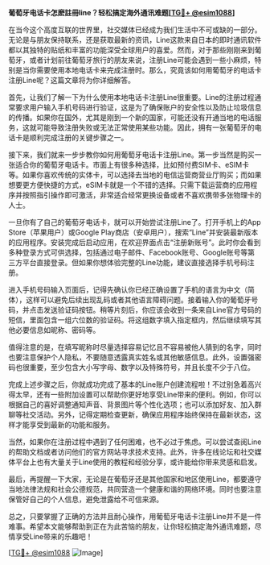 **葡萄牙电话卡怎麽註冊line？轻松搞定海外通讯难题[[TG💪+ @esim1088](https://t.me/s/esim1088)]**

在当今这个高度互联的世界里，社交媒体已经成为我们生活中不可或缺的一部分。无论是与朋友保持联系，还是获取最新的资讯，Line这款来自日本的即时通讯软件都以其独特的贴纸和丰富的功能深受全球用户的喜爱。然而，对于那些刚刚来到葡萄牙，或者计划前往葡萄牙旅行的朋友来说，注册Line可能会遇到一些小麻烦，特别是当你需要使用本地电话卡来完成注册时。那么，究竟该如何用葡萄牙的电话卡注册Line呢？这篇文章将为你详细解答。

首先，让我们了解一下为什么使用本地电话卡注册Line很重要。Line的注册过程通常要求用户输入手机号码进行验证，这是为了确保账户的安全性以及防止垃圾信息的传播。如果你在国外，尤其是刚到一个新的国家，可能还没有开通当地的电话服务，这就可能导致注册失败或无法正常使用某些功能。因此，拥有一张葡萄牙的电话卡是顺利完成注册的关键步骤之一。

接下来，我们就来一步步教你如何用葡萄牙电话卡注册Line。第一步当然是购买一张适合你的葡萄牙电话卡。市面上有很多种选择，比如预付费SIM卡、eSIM卡等。如果你喜欢传统的实体卡，可以选择去当地的电信运营商营业厅购买；而如果想要更方便快捷的方式，eSIM卡就是一个不错的选择。只需下载运营商的应用程序并按照指引操作即可激活，非常适合经常更换设备或者不喜欢携带多张物理卡的人士。

一旦你有了自己的葡萄牙电话卡，就可以开始尝试注册Line了。打开手机上的App Store（苹果用户）或Google Play商店（安卓用户），搜索“Line”并安装最新版本的应用程序。安装完成后启动应用，在欢迎界面点击“注册新账号”。此时你会看到多种登录方式可供选择，包括通过电子邮件、Facebook账号、Google账号等第三方平台直接登录。但如果你想体验完整的Line功能，建议直接选择手机号码注册。

进入手机号码输入页面后，记得先确认你已经正确设置了手机的语言为中文（简体），这样可以避免后续出现乱码或者其他语言障碍问题。接着输入你的葡萄牙号码，并点击发送验证码按钮。稍等片刻后，你应该会收到一条来自Line官方号码的短信，里面包含一组六位数的验证码。将这组数字填入指定框内，然后继续填写其他必要信息如昵称、密码等。

值得注意的是，在填写昵称时尽量选择容易记忆且不容易被他人猜到的名字，同时也要注意保护个人隐私，不要随意透露真实姓名或其他敏感信息。此外，设置强密码也很重要，至少包含大小写字母、数字以及特殊符号，并且长度不少于八位。

完成上述步骤之后，你就成功完成了基本的Line账户创建流程啦！不过别急着高兴得太早，还有一些附加设置可以帮助你更好地享受Line带来的便利。例如，你可以根据自己的喜好调整通知声音、背景图片等个性化选项；也可以添加好友、加入群聊等社交活动。另外，记得定期检查更新，确保应用程序始终保持在最新状态，这样才能享受到最新的功能和服务。

当然，如果你在注册过程中遇到了任何困难，也不必过于焦虑。可以尝试查阅Line的帮助文档或者访问他们的官方网站寻求技术支持。此外，许多在线论坛和社交媒体平台上也有大量关于Line使用的教程和经验分享，或许能给你带来灵感和启发。

最后，再提醒一下大家，无论是在葡萄牙还是其他国家和地区使用Line，都要遵守当地法律法规和社会公德规范，共同营造一个健康和谐的网络环境。同时也要注意保管好自己的个人信息，避免泄露给不可信来源。

总之，只要掌握了正确的方法并且耐心操作，用葡萄牙电话卡注册Line并不是一件难事。希望本文能够帮助到正在为此苦恼的朋友，让你轻松搞定海外通讯难题，尽情享受Line带来的乐趣吧！

[[TG💪+ @esim1088](https://t.me/s/esim1088) ![Image](https://i.postimg.cc/4NQfJmqS/Snipaste-2025-05-13-00-14-12.png)]